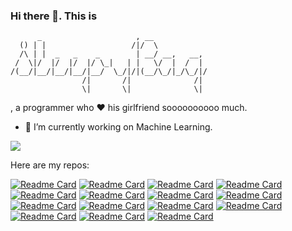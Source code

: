 ### Hi there 👋. This is
```
      _                     , __            
  () | |                   /|/  \           
  /\ | |  _   _    _        | __/ __,   __, 
 /  \|/  |/  |/  |/ \_|   | |   \/  |  /  | 
/(__/|__/|__/|__/|__/  \_/|/|(__/\_/|_/\_/|/
                /|       /|              /| 
                \|       \|              \| 
```

, a programmer who ❤️ his girlfriend soooooooooo much.

- 🔭 I’m currently working on Machine Learning.

![](https://github-readme-stats.vercel.app/api?username=SleepyBag)

Here are my repos:

[![Readme Card](https://github-readme-stats.vercel.app/api/pin/?username=SleepyBag&repo=Statistical-Learning-Methods)](https://github.com/SleepyBag/Statistical-Learning-Methods)
[![Readme Card](https://github-readme-stats.vercel.app/api/pin/?username=SleepyBag&repo=DAML)](https://github.com/SleepyBag/DAML)
[![Readme Card](https://github-readme-stats.vercel.app/api/pin/?username=SleepyBag&repo=fuzzy-fs)](https://github.com/SleepyBag/fuzzy-fs)
[![Readme Card](https://github-readme-stats.vercel.app/api/pin/?username=SleepyBag&repo=rime-zrm)](https://github.com/SleepyBag/rime-zrm)
[![Readme Card](https://github-readme-stats.vercel.app/api/pin/?username=SleepyBag&repo=leetcode-python-in-one-line)](https://github.com/SleepyBag/leetcode-python-in-one-line)
[![Readme Card](https://github-readme-stats.vercel.app/api/pin/?username=SleepyBag&repo=WindowDirector)](https://github.com/SleepyBag/WindowDirector)
[![Readme Card](https://github-readme-stats.vercel.app/api/pin/?username=SleepyBag&repo=dropdown-remote)](https://github.com/SleepyBag/dropdown-remote)
[![Readme Card](https://github-readme-stats.vercel.app/api/pin/?username=SleepyBag&repo=Shengsi-ticket)](https://github.com/SleepyBag/Shengsi-ticket)
[![Readme Card](https://github-readme-stats.vercel.app/api/pin/?username=SleepyBag&repo=leetcode-racket)](https://github.com/SleepyBag/leetcode-racket)
[![Readme Card](https://github-readme-stats.vercel.app/api/pin/?username=SleepyBag&repo=CSAPP-lab)](https://github.com/SleepyBag/CSAPP-lab)
[![Readme Card](https://github-readme-stats.vercel.app/api/pin/?username=SleepyBag&repo=zle-fzf)](https://github.com/SleepyBag/zle-fzf)
[![Readme Card](https://github-readme-stats.vercel.app/api/pin/?username=SleepyBag&repo=zsh-confer)](https://github.com/SleepyBag/zsh-confer)
[![Readme Card](https://github-readme-stats.vercel.app/api/pin/?username=SleepyBag&repo=polybar-netease-cloud-music)](https://github.com/SleepyBag/polybar-netease-cloud-music)
[![Readme Card](https://github-readme-stats.vercel.app/api/pin/?username=SleepyBag&repo=polybar-wunderlist)](https://github.com/SleepyBag/polybar-wunderlist)
[![Readme Card](https://github-readme-stats.vercel.app/api/pin/?username=SleepyBag&repo=moyu)](https://github.com/SleepyBag/moyu)

